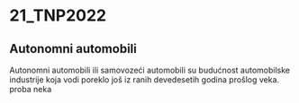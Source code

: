 # 21_TNP2022
## Autonomni automobili

Autonomni automobili ili samovozeći automobili su budućnost automobilske industrije koja vodi poreklo još iz ranih devedesetih godina prošlog veka.
proba neka
